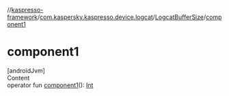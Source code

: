 //[kaspresso-framework](../../index.md)/[com.kaspersky.kaspresso.device.logcat](../index.md)/[LogcatBufferSize](index.md)/[component1](component1.md)



# component1  
[androidJvm]  
Content  
operator fun [component1](component1.md)(): [Int](https://kotlinlang.org/api/latest/jvm/stdlib/kotlin/-int/index.html)  



